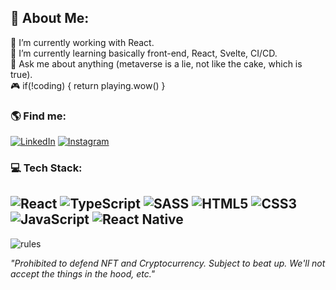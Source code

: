 ## 🤙 About Me:
🔭 I’m currently working with React.<br>
🌱 I’m currently learning basically front-end, React, Svelte, CI/CD.<br>
💬 Ask me about anything (metaverse is a lie, not like the cake, which is true).<br>
🎮 if(!coding) { return playing.wow() }


### 🌎 Find me:
[![LinkedIn](https://img.shields.io/badge/LinkedIn-%230077B5.svg?logo=linkedin&logoColor=white)][li]
[![Instagram](https://img.shields.io/badge/Instagram-%23E4405F.svg?logo=Instagram&logoColor=white)][ig]

### 💻 Tech Stack:
![React](https://img.shields.io/badge/react-%2320232a.svg?style=for-the-badge&logo=react&logoColor=%2361DAFB)
![TypeScript](https://img.shields.io/badge/typescript-%23007ACC.svg?style=for-the-badge&logo=typescript&logoColor=white)
![SASS](https://img.shields.io/badge/SASS-hotpink.svg?style=for-the-badge&logo=SASS&logoColor=white)
![HTML5](https://img.shields.io/badge/html5-%23E34F26.svg?style=for-the-badge&logo=html5&logoColor=white)
![CSS3](https://img.shields.io/badge/css3-%231572B6.svg?style=for-the-badge&logo=css3&logoColor=white)
![JavaScript](https://img.shields.io/badge/javascript-%23323330.svg?style=for-the-badge&logo=javascript&logoColor=%23F7DF1E)
![React Native](https://img.shields.io/badge/react_native-%2320232a.svg?style=for-the-badge&logo=react&logoColor=%2361DAFB)
---
<!-- ![](https://github-readme-stats.vercel.app/api/top-langs/?username=brunomistro&theme=shades-of-purple&hide_border=true&include_all_commits=false&count_private=false&layout=compact) -->

![rules](https://github.com/brunomistro/brunomistro/assets/34082572/a51dc07e-9bcd-4f12-9ff1-d2d3ec8e10e7)

*"Prohibited to defend NFT and Cryptocurrency.
Subject to beat up.
We'll not accept the things in the hood, etc."*


[li]: https://linkedin.com/in/bruno-mistro
[ig]: https://instagram.com/mistrobruno
